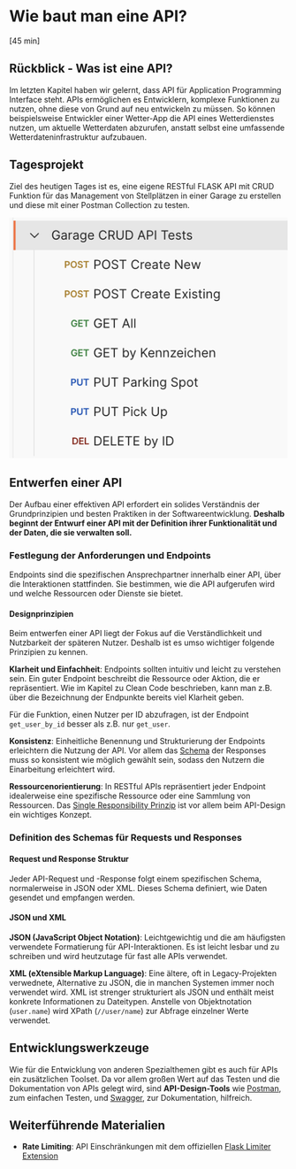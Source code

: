 # Wie baut man eine API?
[45 min]

## Rückblick - Was ist eine API?
Im letzten Kapitel haben wir gelernt, dass API für Application Programming Interface steht. APIs ermöglichen es Entwicklern, komplexe Funktionen zu nutzen, ohne diese von Grund auf neu entwickeln zu müssen. So können beispielsweise Entwickler einer Wetter-App die API eines Wetterdienstes nutzen, um aktuelle Wetterdaten abzurufen, anstatt selbst eine umfassende Wetterdateninfrastruktur aufzubauen.

## Tagesprojekt
Ziel des heutigen Tages ist es, eine eigene RESTful FLASK API mit CRUD Funktion für das Management von Stellplätzen in einer Garage zu erstellen und diese mit einer Postman Collection zu testen.

![Projekt](../../images/postman_crud_collection.png)

## Entwerfen einer API
Der Aufbau einer effektiven API erfordert ein solides Verständnis der Grundprinzipien und besten Praktiken in der Softwareentwicklung.
**Deshalb beginnt der Entwurf einer API mit der Definition ihrer Funktionalität und der Daten, die sie verwalten soll.**

### Festlegung der Anforderungen und Endpoints
Endpoints sind die spezifischen Ansprechpartner innerhalb einer API, über die Interaktionen stattfinden. Sie bestimmen, wie die API aufgerufen wird und welche Ressourcen oder Dienste sie bietet.

#### Designprinzipien
Beim entwerfen einer API liegt der Fokus auf die Verständlichkeit und Nutzbarkeit der späteren Nutzer. Deshalb ist es umso wichtiger folgende Prinzipien zu kennen.

**Klarheit und Einfachheit**: Endpoints sollten intuitiv und leicht zu verstehen sein. Ein guter Endpoint beschreibt die Ressource oder Aktion, die er repräsentiert. Wie im Kapitel zu Clean Code beschrieben, kann man z.B. über die Bezeichnung der Endpunkte bereits viel Klarheit geben.

Für die Funktion, einen Nutzer per ID abzufragen, ist der Endpoint `get_user_by_id` besser als z.B. nur `get_user`. 

**Konsistenz**: Einheitliche Benennung und Strukturierung der Endpoints erleichtern die Nutzung der API. Vor allem das [Schema](#definition-des-schemas-für-requests-und-responses) der Responses muss so konsistent wie möglich gewählt sein, sodass den Nutzern die Einarbeitung erleichtert wird.

**Ressourcenorientierung**: In RESTful APIs repräsentiert jeder Endpoint idealerweise eine spezifische Ressource oder eine Sammlung von Ressourcen. Das [Single Responsibility Prinzip](https://www.linkedin.com/pulse/single-responsibility-principle-software-design-sanjoy-kumar-malik/) ist vor allem beim API-Design ein wichtiges Konzept. 

### Definition des Schemas für Requests und Responses
#### Request und Response Struktur
Jeder API-Request und -Response folgt einem spezifischen Schema, normalerweise in JSON oder XML. Dieses Schema definiert, wie Daten gesendet und empfangen werden.

#### JSON und XML
**JSON (JavaScript Object Notation)**: Leichtgewichtig und die am häufigsten verwendete Formatierung für API-Interaktionen. Es ist leicht lesbar und zu schreiben und wird heutzutage für fast alle APIs verwendet.

**XML (eXtensible Markup Language)**: Eine ältere, oft in Legacy-Projekten verwednete, Alternative zu JSON, die in manchen Systemen immer noch verwendet wird. XML ist strenger strukturiert als JSON und enthält meist konkrete Informationen zu Dateitypen. Anstelle von Objektnotation (`user.name`) wird XPath (`//user/name`) zur Abfrage einzelner Werte verwendet.


## Entwicklungswerkzeuge
Wie für die Entwicklung von anderen Spezialthemen gibt es auch für APIs ein zusätzlichen Toolset. Da vor allem großen Wert auf das Testen und die Dokumentation von APIs gelegt wird, sind **API-Design-Tools** wie [Postman](https://www.postman.com/), zum einfachen Testen, und [Swagger](https://swagger.io/), zur Dokumentation, hilfreich.

## Weiterführende Materialien
- **Rate Limiting**: API Einschränkungen mit dem offiziellen [Flask Limiter Extension](https://flask-limiter.readthedocs.io/en/stable/)
